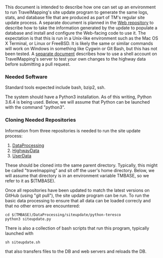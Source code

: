 This document is intended to describe how one can set up an environment to run TravelMapping's site update program to generate the same logs, stats, and database file that are produced as part of TM's regular site update process.  A separate document is planned in the [Web repository](https://github.com/TravelMapping/Web/) to describe how to take the information generated by the update to populate a database and install and configure the Web-facing code to use it.  The expectation is that this is run in a Unix-like environment such as the Mac OS X Terminal, or Linux or FreeBSD.  It is likely the same or similar commands will work on Windows in something like Cygwin or Git Bash, but this has not been tested.  A [separate document](RUNNING.md) describes how to use a shell account on TravelMapping's server to test your own changes to the highway data before submitting a pull request.

### Needed Software

Standard tools expected include bash, bzip2, ssh.

The system should have a Python3 installation.  As of this writing, Python 3.6.4 is being used.  Below, we will assume that Python can be launched with the command "python3".

### Cloning Needed Repositories

Information from three repositories is needed to run the site update process:

1. [DataProcessing](https://github.com/TravelMapping/DataProcessing/)
2. [HighwayData](https://github.com/TravelMapping/HighwayData/)
3. [UserData](https://github.com/TravelMapping/UserData/)

These should be cloned into the same parent directory.  Typically, this might be called "travelmapping" and sit off the user's home directory.  Below, we will assume that directory is in an environment variable TMBASE, so we refer to it as $(TMBASE).

Once all repositories have been updated to match the latest versions on GitHub (using "git pull"), the site update program can be run.  To run the basic data processing to ensure that all data can be loaded correcly and that no other errors are encountered:

```
cd $(TMBASE)/DataProcessing/siteupdate/python-teresco
python3 siteupdate.py
```

There is also a collection of bash scripts that run this program, typically launched with

```
sh siteupdate.sh
```

that also transfers files to the DB and web servers and reloads the DB.
